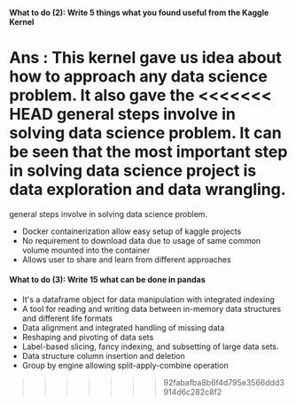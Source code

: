 #### What to do (2): Write 5 things what you found useful from the Kaggle Kernel
Ans : This kernel gave us idea about how to approach any data science problem. It also gave the
<<<<<<< HEAD
general steps involve in solving data science problem. It can be seen that the most important
step in solving data science project is data exploration and data wrangling.
=======
general steps involve in solving data science problem.

- Docker containerization allow easy setup of kaggle projects
- No requirement to download data due to usage of same common volume mounted into the container
- Allows user to share and learn from different approaches 

#### What to do (3): Write 15 what can be done in pandas 

- It's a dataframe  object for data manipulation with integrated indexing
- A tool for reading and writing data between in-memory data structures and different life formats
- Data alignment and integrated handling of missing data
- Reshaping and pivoting of data sets
- Label-based slicing, fancy indexing, and subsetting of large data sets.
- Data structure column insertion and deletion 
- Group by engine allowing split-apply-combine operation
>>>>>>> 92fabafba8b6f4d795e3566ddd3914d6c282c8f2
